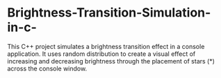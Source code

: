 # Brightness-Transition-Simulation-in-c-
This C++ project simulates a brightness transition effect in a console application. It uses random distribution to create a visual effect of increasing and decreasing brightness through the placement of stars (*) across the console window.
